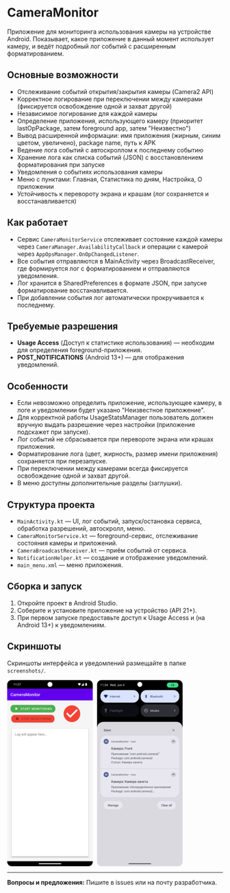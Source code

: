 # CameraMonitor

Приложение для мониторинга использования камеры на устройстве Android. Показывает, какое приложение в данный момент использует камеру, и ведёт подробный лог событий с расширенным форматированием.

## Основные возможности
- Отслеживание событий открытия/закрытия камеры (Camera2 API)
- Корректное логирование при переключении между камерами (фиксируется освобождение одной и захват другой)
- Независимое логирование для каждой камеры
- Определение приложения, использующего камеру (приоритет lastOpPackage, затем foreground app, затем "Неизвестно")
- Вывод расширенной информации: имя приложения (жирным, синим цветом, увеличено), package name, путь к APK
- Ведение лога событий с автоскроллом к последнему событию
- Хранение лога как списка событий (JSON) с восстановлением форматирования при запуске
- Уведомления о событиях использования камеры
- Меню с пунктами: Главная, Статистика по дням, Настройка, О приложении
- Устойчивость к перевороту экрана и крашам (лог сохраняется и восстанавливается)

## Как работает
- Сервис `CameraMonitorService` отслеживает состояние каждой камеры через `CameraManager.AvailabilityCallback` и операции с камерой через `AppOpsManager.OnOpChangedListener`.
- Все события отправляются в MainActivity через BroadcastReceiver, где формируется лог с форматированием и отправляются уведомления.
- Лог хранится в SharedPreferences в формате JSON, при запуске форматирование восстанавливается.
- При добавлении события лог автоматически прокручивается к последнему.

## Требуемые разрешения
- **Usage Access** (Доступ к статистике использования) — необходим для определения foreground-приложения.
- **POST_NOTIFICATIONS** (Android 13+) — для отображения уведомлений.

## Особенности
- Если невозможно определить приложение, использующее камеру, в логе и уведомлении будет указано "Неизвестное приложение".
- Для корректной работы UsageStatsManager пользователь должен вручную выдать разрешение через настройки (приложение подскажет при запуске).
- Лог событий не сбрасывается при перевороте экрана или крашах приложения.
- Форматирование лога (цвет, жирность, размер имени приложения) сохраняется при перезапуске.
- При переключении между камерами всегда фиксируется освобождение одной и захват другой.
- В меню доступны дополнительные разделы (заглушки).

## Структура проекта
- `MainActivity.kt` — UI, лог событий, запуск/остановка сервиса, обработка разрешений, автоскролл, меню.
- `CameraMonitorService.kt` — foreground-сервис, отслеживание состояния камеры и приложений.
- `CameraBroadcastReceiver.kt` — приём событий от сервиса.
- `NotificationHelper.kt` — создание и отображение уведомлений.
- `main_menu.xml` — меню приложения.

## Сборка и запуск
1. Откройте проект в Android Studio.
2. Соберите и установите приложение на устройство (API 21+).
3. При первом запуске предоставьте доступ к Usage Access и (на Android 13+) к уведомлениям.

## Скриншоты

Скриншоты интерфейса и уведомлений размещайте в папке `screenshots/`.

<div style="display: flex; gap: 10px;">
  <img src="screenshots/Screenshot_20250604png.png" width="200"/>
  <img src="screenshots/Screenshot_20250604_2.png" width="200"/>
</div>

---

**Вопросы и предложения:**
Пишите в issues или на почту разработчика.
